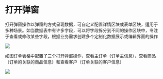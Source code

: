 # 打开弹窗

打开弹窗操作以弹窗的方式呈现数据，可自定义配置详情区块或表单区块，适用于多种场景。如当数据表中有许多字段，可以将字段拆分到不同的操作区块中，专注于查看或修改某些字段，根据业务需求创建多个定制化数据展示或编辑界面的操作

![](https://static-docs.nocobase.com/c859041afb43752431e78c6e81c44c43.png)

如图订单表格中配置了三个打开弹窗操作，查看主订单（订单主信息），查看商品（订单的关联的商品信息）和查看客户（订单关联的客户信息）

![](https://static-docs.nocobase.com/110e2eed418c755ef40b7259e5816c73.png)
